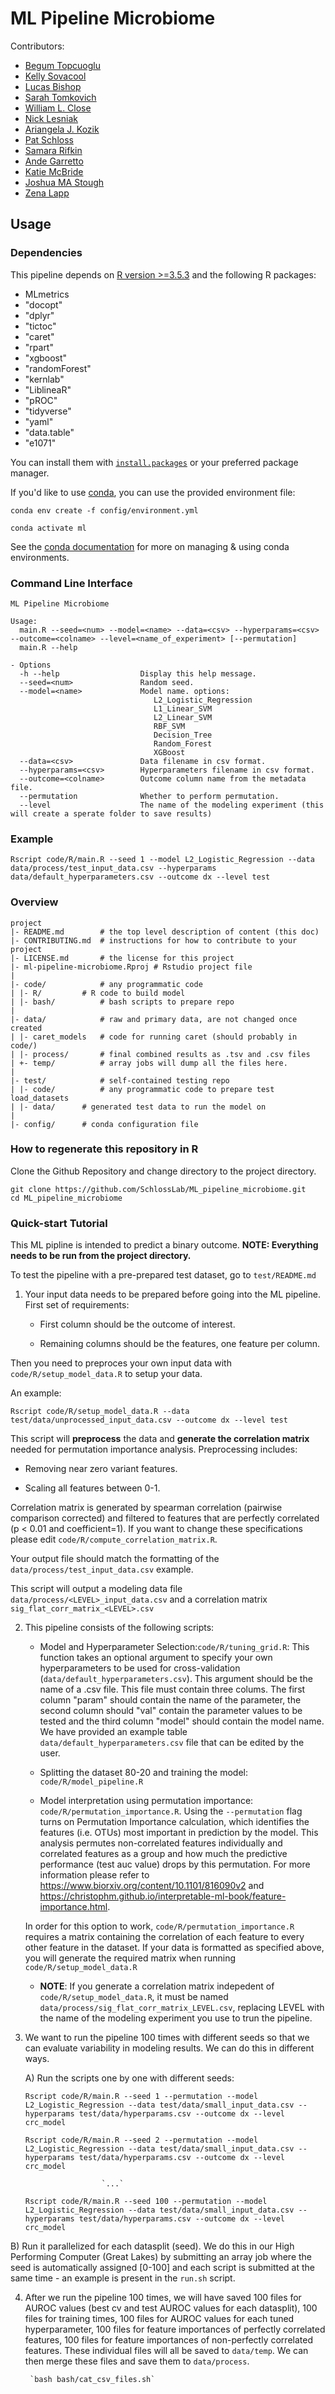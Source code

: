 # ML Pipeline Microbiome

Contributors:
- [Begum Topcuoglu](https://github.com/BTopcuoglu)
- [Kelly Sovacool](https://github.com/kelly-sovacool)
- [Lucas Bishop](https://github.com/lucas-bishop)
- [Sarah Tomkovich](https://github.com/tomkoset)
- [William L. Close](https://github.com/wclose)
- [Nick Lesniak](https://github.com/nlesniak)
- [Ariangela J. Kozik](https://github.com/aj-kozik)
- [Pat Schloss](https://github.com/pschloss)
- [Samara Rifkin](https://github.com/sbrifkin)
- [Ande Garretto](https://github.com/agarretto96)
- [Katie McBride](https://github.com/ktmcb)
- [Joshua MA Stough](https://github.com/jmastough)
- [Zena Lapp](https://github.com/zenalapp)

## Usage

### Dependencies

This pipeline depends on [R version >=3.5.3](https://www.r-project.org/) and the following R packages:


- MLmetrics
- "docopt"
- "dplyr"
- "tictoc"
- "caret"
- "rpart"
- "xgboost"
- "randomForest"
- "kernlab"
- "LiblineaR"
- "pROC"
- "tidyverse"
- "yaml"
- "data.table"
- "e1071"

You can install them with [`install.packages`](https://cran.r-project.org/doc/manuals/r-release/R-admin.html#Installing-packages) or your preferred package manager.

If you'd like to use [conda](https://conda.io/projects/conda/en/latest/), you can use the provided environment file:
```
conda env create -f config/environment.yml

conda activate ml
```

See the [conda documentation](https://conda.io/projects/conda/en/latest/user-guide/getting-started.html#managing-environments) for more on managing & using conda environments.

### Command Line Interface

```
ML Pipeline Microbiome

Usage:
  main.R --seed=<num> --model=<name> --data=<csv> --hyperparams=<csv> --outcome=<colname> --level=<name_of_experiment> [--permutation]
  main.R --help

- Options
  -h --help                  Display this help message.
  --seed=<num>               Random seed.
  --model=<name>             Model name. options:
                                L2_Logistic_Regression
                                L1_Linear_SVM
                                L2_Linear_SVM
                                RBF_SVM
                                Decision_Tree
                                Random_Forest
                                XGBoost
  --data=<csv>               Data filename in csv format.
  --hyperparams=<csv>        Hyperparameters filename in csv format.
  --outcome=<colname>        Outcome column name from the metadata file.
  --permutation              Whether to perform permutation.
  --level                    The name of the modeling experiment (this will create a sperate folder to save results)

```

### Example

```
Rscript code/R/main.R --seed 1 --model L2_Logistic_Regression --data data/process/test_input_data.csv --hyperparams data/default_hyperparameters.csv --outcome dx --level test
```

### Overview

	project
	|- README.md       	# the top level description of content (this doc)
	|- CONTRIBUTING.md	# instructions for how to contribute to your project
	|- LICENSE.md      	# the license for this project
  	|- ml-pipeline-microbiome.Rproj	# Rstudio project file
  	|
	|- code/          	# any programmatic code
	| |- R/    		# R code to build model
	| |- bash/     		# bash scripts to prepare repo
  	|
	|- data/           	# raw and primary data, are not changed once created
	| |- caret_models	# code for running caret (should probably in code/)
	| |- process/     	# final combined results as .tsv and .csv files
	| +- temp/     		# array jobs will dump all the files here.
  	|
  	|- test/          	# self-contained testing repo
  	| |- code/  		# any programmatic code to prepare test load_datasets
  	| |- data/		# generated test data to run the model on
  	|
	|- config/		# conda configuration file


### How to regenerate this repository in R

Clone the Github Repository and change directory to the project directory.

```
git clone https://github.com/SchlossLab/ML_pipeline_microbiome.git
cd ML_pipeline_microbiome
```
### Quick-start Tutorial

This ML pipline is intended to predict a binary outcome.
**NOTE: Everything needs to be run from the project directory.**

To test the pipeline with a pre-prepared test dataset, go to `test/README.md`

1. Your input data needs to be prepared before going into the ML pipeline. First set of requirements:

      - First column should be the outcome of interest.
      
      - Remaining columns should be the features, one feature per column.

Then you need to preproces your own input data with `code/R/setup_model_data.R` to setup your data.

An example:

```
Rscript code/R/setup_model_data.R --data test/data/unprocessed_input_data.csv --outcome dx --level test
```

This script will **preprocess** the data and **generate the correlation matrix** needed for permutation importance analysis. Preprocessing includes:

   - Removing near zero variant features.
    
   - Scaling all features between 0-1.

Correlation matrix is generated by spearman correlation (pairwise comparison corrected) and filtered to features that are perfectly correlated (p < 0.01 and coefficient=1). If you want to change these specifications please edit `code/R/compute_correlation_matrix.R`.

Your output file should match the formatting of the `data/process/test_input_data.csv` example.

This script will output a modeling data file `data/process/<LEVEL>_input_data.csv` and a correlation matrix `sig_flat_corr_matrix_<LEVEL>.csv`

2. This pipeline consists of the following scripts:

	* Model and Hyperparameter Selection:`code/R/tuning_grid.R`: This function takes an optional argument to specify your own hyperparameters to be used for cross-validation (`data/default_hyperparameters.csv`). This argument should be the name of a .csv file. This file must contain three colums. The first column "param" should contain the name of the parameter, the second column should "val" contain the parameter values to be tested and the third column "model" should contain the model name. We have provided an example table `data/default_hyperparameters.csv` file that can be edited by the user. 

	* Splitting the dataset 80-20 and training the model: `code/R/model_pipeline.R`

	* Model interpretation using permutation importance: `code/R/permutation_importance.R`. Using the `--permutation` flag turns on Permutation Importance calculation, which identifies the features (i.e. OTUs) most important in prediction by the model. This analysis permutes non-correlated features individually and correlated features as a group and how much the predictive performance (test auc value) drops by this permutation. For more information please refer to https://www.biorxiv.org/content/10.1101/816090v2 and https://christophm.github.io/interpretable-ml-book/feature-importance.html.
	
	In order for this option to work, `code/R/permutation_importance.R` requires a matrix containing the correlation of each feature to every other feature in the dataset. If your data is formatted as specified above, you will generate the required matrix when running `code/R/setup_model_data.R`

      -  **NOTE**: If you generate a correlation matrix indepedent of `code/R/setup_model_data.R`, it must be named `data/process/sig_flat_corr_matrix_LEVEL.csv`, replacing LEVEL with the name of the modeling experiment you use to trun the pipeline.

3. We want to run the pipeline 100 times with different seeds so that we can evaluate variability in modeling results. We can do this in different ways.

	A) Run the scripts one by one with different seeds:

	`Rscript code/R/main.R --seed 1 --permutation --model L2_Logistic_Regression --data test/data/small_input_data.csv --hyperparams test/data/hyperparams.csv --outcome dx --level crc_model`

	`Rscript code/R/main.R --seed 2 --permutation --model L2_Logistic_Regression --data test/data/small_input_data.csv --hyperparams test/data/hyperparams.csv --outcome dx --level crc_model`


						`...`

	`Rscript code/R/main.R --seed 100 --permutation --model L2_Logistic_Regression --data test/data/small_input_data.csv --hyperparams test/data/hyperparams.csv --outcome dx --level crc_model`

  B) Run it parallelized for each datasplit (seed). We do this in our High Performing Computer (Great Lakes) by submitting an array job where the seed is automatically assigned [0-100] and each script is submitted at the same time - an example is present in the `run.sh` script.


4. After we run the pipeline 100 times, we will have saved 100 files for AUROC values (best cv and test AUROC values for each datasplit), 100 files for training times, 100 files for AUROC values for each tuned hyperparameter, 100 files for feature importances of perfectly correlated features, 100 files for feature importances of non-perfectly correlated features. These individual files will all be saved to `data/temp`. We can then merge these files and save them to `data/process`.

		`bash bash/cat_csv_files.sh`
